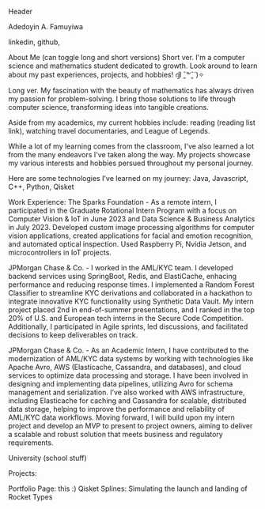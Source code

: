 Header

Adedoyin A. Famuyiwa

linkedin, github, 

About Me (can toggle long and short versions)
Short ver.
I'm a computer science and mathematics student dedicated to growth. Look around to learn about my past experiences, projects, and hobbies! ദ്ദി ˉ͈̀꒳ˉ͈́ )✧

Long ver.
My fascination with the beauty of mathematics has always driven my passion for problem-solving. I bring those solutions to life through computer science, transforming ideas into tangible creations.

Aside from my academics, my current hobbies include: reading (reading list link), watching travel documentaries, and League of Legends.

While a lot of my learning comes from the classroom, I've also learned a lot from the many endeavors I've taken along the way. My projects showcase my various interests and hobbies persued throughout my personal journey.

Here are some technologies I've learned on my journey: Java, Javascript, C++, Python, Qisket

Work Experience:
The Sparks Foundation - As a remote intern, I participated in the Graduate Rotational Intern Program with a focus on Computer Vision & IoT in June 2023 and Data Science & Business Analytics in July 2023. Developed custom image processing algorithms for computer vision applications, created applications for facial and emotion recognition, and automated optical inspection. Used Raspberry Pi, Nvidia Jetson, and microcontrollers in IoT projects.

JPMorgan Chase & Co. - I worked in the AML/KYC team. I developed backend services using SpringBoot, Redis, and ElastiCache, enhacing performance and reducing response times. I implemented a Random Forest Classifier to streamline KYC derivations and collaborated in a hackathon to integrate innovative KYC functionality using Synthetic Data Vault. My intern project placed 2nd in end-of-summer presentations, and I ranked in the top 20% of U.S. and European tech interns in the Secure Code Competition. Additionally, I participated in Agile sprints, led discussions, and facilitated decisions to keep deliverables on track.

JPMorgan Chase & Co. - As an Academic Intern, I have contributed to the modernization of AML/KYC data systems by working with technologies like Apache Avro, AWS (Elasticache, Cassandra, and databases), and cloud services to optimize data processing and storage. I have been involved in designing and implementing data pipelines, utilizing Avro for schema management and serialization. I’ve also worked with AWS infrastructure, including Elasticache for caching and Cassandra for scalable, distributed data storage, helping to improve the performance and reliability of AML/KYC data workflows. Moving forward, I will build upon my intern project and develop an MVP to present to project owners, aiming to deliver a scalable and robust solution that meets business and regulatory requirements.

University (school stuff)

Projects:

Portfolio Page: this :)
Qisket Splines: Simulating the launch and landing of Rocket Types
